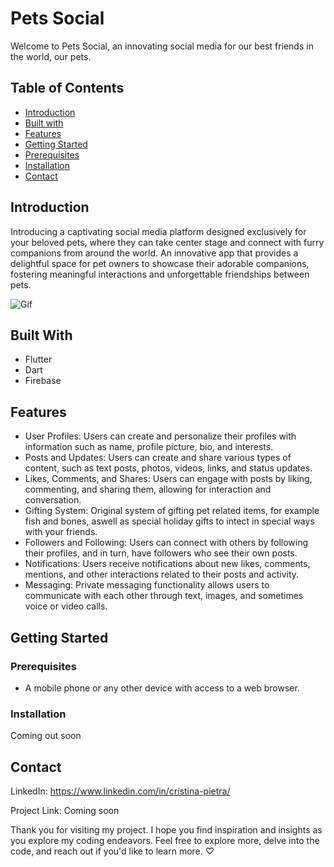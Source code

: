 # Pets Social

Welcome to Pets Social, an innovating social media for our best friends in the world, our pets. 

## Table of Contents
- [Introduction](#introduction)
- [Built with](#built-with)
- [Features](#features)
- [Getting Started](#getting-started)
 - [Prerequisites](#prerequisites)
 - [Installation](#installation)
- [Contact](#contact)

## Introduction

Introducing a captivating social media platform designed exclusively for your beloved pets, where they can take center stage and connect with furry companions from around the world. An innovative app that provides a delightful space for pet owners to showcase their adorable companions, fostering meaningful interactions and unforgettable friendships between pets.


![Gif](https://github.com/cschiappa/pets-social/blob/master/assets/pets_social_gif.gif?raw=true)



## Built With
- Flutter
- Dart
- Firebase

## Features

- User Profiles: Users can create and personalize their profiles with information such as name, profile picture, bio, and interests.
- Posts and Updates: Users can create and share various types of content, such as text posts, photos, videos, links, and status updates.
- Likes, Comments, and Shares: Users can engage with posts by liking, commenting, and sharing them, allowing for interaction and conversation.
- Gifting System: Original system of gifting pet related items, for example fish and bones, aswell as special holiday gifts to intect in special ways with your friends.
- Followers and Following: Users can connect with others by following their profiles, and in turn, have followers who see their own posts.
- Notifications: Users receive notifications about new likes, comments, mentions, and other interactions related to their posts and activity.
- Messaging: Private messaging functionality allows users to communicate with each other through text, images, and sometimes voice or video calls.

## Getting Started

### Prerequisites
- A mobile phone or any other device with access to a web browser.

### Installation
Coming out soon

## Contact

LinkedIn: https://www.linkedin.com/in/cristina-pietra/ 

Project Link: Coming soon

Thank you for visiting my project. I hope you find inspiration and insights as you explore my coding endeavors.
Feel free to explore more, delve into the code, and reach out if you'd like to learn more. ♡	
